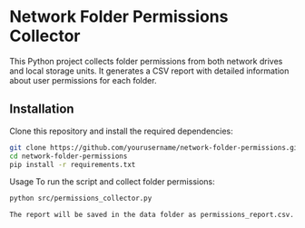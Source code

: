 # Network Folder Permissions Collector

This Python project collects folder permissions from both network drives and local storage units. It generates a CSV report with detailed information about user permissions for each folder.

## Installation

Clone this repository and install the required dependencies:

```bash
git clone https://github.com/yourusername/network-folder-permissions.git
cd network-folder-permissions
pip install -r requirements.txt
```

Usage
To run the script and collect folder permissions:
```bash
python src/permissions_collector.py

The report will be saved in the data folder as permissions_report.csv.

